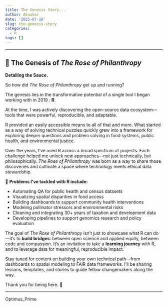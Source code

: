 ```yaml
---
title: The Genesis Story...
author: Akaakar
date: '2025-07-18'
slug: the-genesis-story
categories:
  - R
tags: []
---
```



---

## 🌹 The Genesis of *The Rose of Philanthropy*  
**Detailing the Sauce.**

So how did *The Rose of Philanthropy* get up and running? 

The genesis lies in the transformative potential of a single tool I began working with  in 2019 : **R**.

At the time, I was actively discovering the open-source data ecosystem—tools that were powerful, 
reproducible, and adaptable. 

R provided an easily accessible means to all of that and more. What started as a way of solving technical puzzles 
quickly grew into a framework for exploring deeper questions and problem solving in food systems, public health, and environmental justice.

Over the years, I’ve used R across a broad spectrum of projects. Each challenge helped me unlock new approaches—not just technically, but 
philosophically. *The Rose of Philanthropy* was born as a way to share those discoveries and cultivate a space where technology meets ethical 
data stewardship.

🧪 **Problems I've tackled with R include:**
- Automating QA for public health and census datasets  
- Visualizing spatial disparities in food access  
- Building dashboards to support community health interventions  
- Modeling pollinator stressors and environmental risks  
- Cleaning and integrating 30+ years of taxation and development data  
- Developing pipelines to support genomics research and policy evaluation  

The goal of *The Rose of Philanthropy* isn’t just to showcase what R can do—it’s to **build bridges**: between open science and applied 
equity, between code and compassion. It’s an invitation to take a **learning journey** with R, and to leverage data for meaningful, 
reproducible impact.

Stay tuned for content on building your own technical path—from dashboards to spatial modeling to FAIR data frameworks. I’ll be 
sharing lessons, templates, and stories to guide fellow changemakers along the way.

Thank you for being here. 🌱

---


Optimus_Prime
